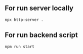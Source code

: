 ## For run server locally

```
npx http-server .
```


## For run backend script 
```
npm run start
```